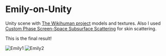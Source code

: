 # Emily-on-Unity

Unity scene with [The Wikihuman project](http://gl.ict.usc.edu/Research/DigitalEmily2/) models and textures. Also I used [Custom Phase Screen-Space Subsurface Scattering](https://github.com/CustomPhase/CP_SSSSS) for skin scattering.

This is the final result!

![Emily1](http://juanmaramon.com/assets/img/face_emily1.png)
![Emily2](http://juanmaramon.com/assets/img/face_emily2.png)
